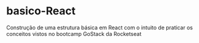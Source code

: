 # basico-React
Construção de uma estrutura básica em React com o intuito de praticar os conceitos vistos no bootcamp GoStack da Rocketseat
